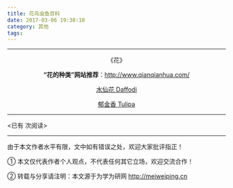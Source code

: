 ```yaml
---
title: 花鸟虫鱼百科
date: 2017-03-06 19:38:18
category: 其他
tags:
---
```


---

<center>《花》

**“花的种类”网站推荐**：http://www.qianqianhua.com/

<!-- more -->

[水仙花 Daffodi](http://www.qianqianhua.com/img/shuixian.jpg)  <br>

[郁金香 Tulipa](http://www.qianqianhua.com/img/yujinxiang.jpg) 


</center>



---

<span id="busuanzi_container_page_pv">
<已有 <span id="busuanzi_value_page_pv"></span> 次阅读>
</span>

---


由于本文作者水平有限，文中如有错误之处，欢迎大家批评指正！

① 本文仅代表作者个人观点，不代表任何其它立场，欢迎交流合作！

② 转载与分享请注明：本文源于为学为研网 http://meiweiping.cn